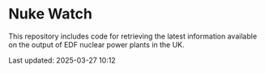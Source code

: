 # Nuke Watch

This repository includes code for retrieving the latest information available on the output of EDF nuclear power plants in the UK.

Last updated: 2025-03-27 10:12